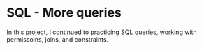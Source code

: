 # SQL - More queries

In this project, I continued to practicing SQL queries, working with
permissoins, joins, and constraints.

